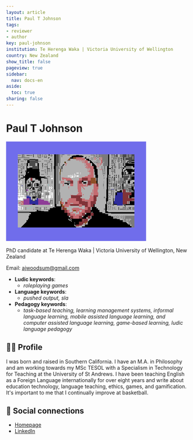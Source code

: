 ```yaml
---
layout: article
title: Paul T Johnson
tags:
- reviewer
- author
key: paul-johnson
institution: Te Herenga Waka | Victoria University of Wellington
country: New Zealand
show_title: false
pageview: true
sidebar:
  nav: docs-en
aside:
  toc: true
sharing: false
---
```


# Paul T Johnson

<div class="card">
  <div class="card__image">
    <img class="image" src="/assets/images/paul-johnson.png"/>
    <div class="overlay overlay--bottom">
      <p>PhD candidate at Te Herenga Waka | Victoria University of Wellington, New Zealand</p>
    </div>
  </div>
</div>

Email: [ajwoodsum@gmail.com](mailto:ajwoodsum@gmail.com)

- **Ludic keywords**: 
  - *roleplaying games*
- **Language keywords**: 
  - *pushed output, sla*
- **Pedagogy keywords**: 
  - *task-based teaching, learning management systems, informal language learning, mobile assisted language learning, and computer assisted language learning, game-based learning, ludic language pedagogy*
<!--more-->

## 👨‍🏫 Profile

I was born and raised in Southern California. I have an M.A. in Philosophy and am working towards my MSc TESOL with a Specialism in Technology for Teaching at the University of St Andrews. I have been teaching English as a Foreign Language internationally for over eight years and write about education technology, language teaching, ethics, games, and gamification. It's important to me that I continually improve at basketball. 


## 💬 Social connections

- [Homepage](https://aninterativeprocess.wordpress.com/)
- [LinkedIn](https://www.linkedin.com/in/paul-johnson-88a601195/)
